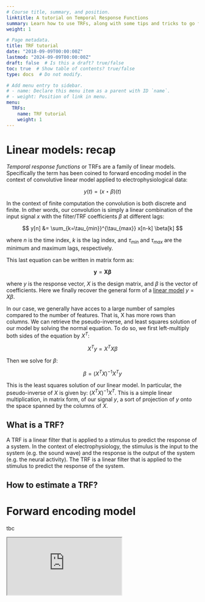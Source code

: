 ```yaml
---
# Course title, summary, and position.
linktitle: A tutorial on Temporal Response Functions
summary: Learn how to use TRFs, along with some tips and tricks to go further, and faster.
weight: 1

# Page metadata.
title: TRF tutorial
date: "2018-09-09T00:00:00Z"
lastmod: "2024-09-09T00:00:00Z"
draft: false  # Is this a draft? true/false
toc: true  # Show table of contents? true/false
type: docs  # Do not modify.

# Add menu entry to sidebar.
# - name: Declare this menu item as a parent with ID `name`.
# - weight: Position of link in menu.
menu:
  TRFs:
    name: TRF tutorial
    weight: 1
---
```


# Linear models: recap

_Temporal response functions_ or TRFs are a family of linear models. Specifically the term has been coined to forward encoding model in the context of convolutive linear model applied to electrophysiological data:

$$
y(t) = (x \star \beta) (t)
$$

In the context of finite computation the convolution is both discrete and finite. In other words, our convolution is simply a linear combination of the input signal $x$ with the filter/TRF coefficients $\beta$ at different lags:

$$
y[n] &= \sum_{k=\tau_{min}}^{\tau_{max}} x[n-k] \beta[k]
$$

where $n$ is the time index, $k$ is the lag index, and $\tau_{min}$ and $\tau_{max}$ are the minimum and maximum lags, respectively.

This last equation can be written in matrix form as:

$$
\mathbf{y} = \mathbf{X} \mathbf{\beta}
$$

where $y$ is the response vector, $X$ is the design matrix, and $\beta$ is the vector of coefficients. Here we finally recover the general form of a [linear model](https://en.wikipedia.org/wiki/Linear_model) $y = X \beta$.

In our case, we generally have acces to a large number of samples compared to the number of features. That is, X has more rows than columns. We can retrieve the pseudo-inverse, and least squares solution of our model by solving the normal equation. To do so, we first left-multiply both sides of the equation by $X^T$:

$$
X^T y = X^T X \beta
$$

Then we solve for $\beta$:

$$
\beta = (X^T X)^{-1} X^T y
$$

This is the least squares solution of our linear model. In particular, the pseudo-inverse of $X$ is given by: $(X^T X)^{-1} X^T$. This is a simple linear multiplication, in matrix form, of our signal $y$, a sort of projection of $y$ onto the space spanned by the columns of $X$.

## What is a TRF?

A TRF is a linear filter that is applied to a stimulus to predict the response of a system. In the context of electrophysiology, the stimulus is the input to the system (e.g. the sound wave) and the response is the output of the system (e.g. the neural activity). The TRF is a linear filter that is applied to the stimulus to predict the response of the system.

## How to estimate a TRF?

# Forward encoding model

tbc

<iframe src='https://hugow.pythonanywhere.com/'></iframe>
